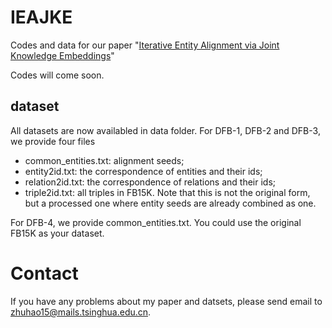 # IEAJKE
Codes and data for our paper "[Iterative Entity Alignment via Joint Knowledge Embeddings](https://www.ijcai.org/proceedings/2017/0595.pdf)"

Codes will come soon. 

## dataset
All datasets are now availabled in data folder. For DFB-1, DFB-2 and DFB-3, we provide four files
* common_entities.txt: alignment seeds;
* entity2id.txt: the correspondence of entities and their ids;
* relation2id.txt: the correspondence of relations and their ids;
* triple2id.txt: all triples in FB15K. Note that this is not the original form, but a processed one where entity seeds are already combined as one.

For DFB-4, we provide common_entities.txt. You could use the original FB15K as your dataset.

# Contact
If you have any problems about my paper and datsets, please send email to zhuhao15@mails.tsinghua.edu.cn. 
